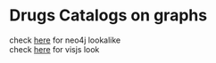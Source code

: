 # Drugs Catalogs on graphs

check [here](neo4jd3/index.html) for neo4j lookalike  
check [here](visjs/index.html) for visjs look

